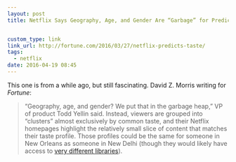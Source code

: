 ```yaml
---
layout: post
title: Netflix Says Geography, Age, and Gender Are “Garbage” for Predicting Taste | Fortune


custom_type: link
link_url: http://fortune.com/2016/03/27/netflix-predicts-taste/
tags:
  - netflix
date: 2016-04-19 08:45
---
```

This one is from a while ago, but still fascinating. David Z. Morris writing for *Fortune*:

> “Geography, age, and gender? We put that in the garbage heap,” VP of product Todd Yellin said. Instead, viewers are grouped into “clusters” almost exclusively by common taste, and their Netflix homepages highlight the relatively small slice of content that matches their taste profile. Those profiles could be the same for someone in New Orleans as someone in New Delhi (though they would likely have access to [very different libraries](http://www.wired.com/2015/12/netflix-ridiculous-six-adam-sandler-to-beat-hollywood-and-rule-the-world/)).
